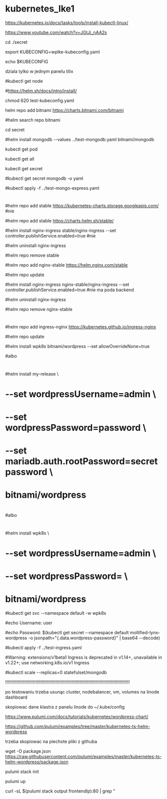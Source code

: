 # kubernetes_lke1

https://kubernetes.io/docs/tasks/tools/install-kubectl-linux/

https://www.youtube.com/watch?v=JGtJj_nAA2s

cd ./secret

export KUBECONFIG=wplke-kubeconfig.yaml

echo $KUBECONFIG

dziala tylko w jednym panelu tilix

#kubectl get node

#https://helm.sh/docs/intro/install/

chmod 620 test-kubeconfig.yaml

helm repo add bitnami https://charts.bitnami.com/bitnami

#helm search repo bitnami

cd secret

#helm install mongodb --values ../test-mongodb.yaml bitnami/mongodb

kubectl get pod 

kubectl get all

kubectl get secret

#kubectl get secret mongodb -o yaml

#kubectl apply -f ../test-mongo-express.yaml

#

#helm repo add stable https://kubernetes-charts.storage.googleapis.com/ #nie

#helm repo add stable https://charts.helm.sh/stable/

#helm install nginx-ingress stable/nginx-ingress --set controller.publishService.enabled=true #nie

#helm uninstall nginx-ingress

#helm repo remove stable

#helm repo add nginx-stable https://helm.nginx.com/stable

#helm repo update

#helm install nginx-ingress nginx-stable/nginx-ingress --set controller.publishService.enabled=true #nie ma poda backend

#helm uninstall nginx-ingress

#helm repo remove nginx-stable
#

#helm repo add ingress-nginx https://kubernetes.github.io/ingress-nginx

#helm repo update

#helm install wpk8s bitnami/wordpress --set allowOverrideNone=true

#albo
#
#helm install my-release \
#  --set wordpressUsername=admin \
#  --set wordpressPassword=password \
#  --set mariadb.auth.rootPassword=secretpassword \
#    bitnami/wordpress
#
#albo 
#
#helm install wpk8s \
#  --set wordpressUsername=admin \
#  --set wordpressPassword= \
#    bitnami/wordpress


#kubectl get svc --namespace default -w wpk8s

#echo Username: user

#echo Password: $(kubectl get secret --namespace default mollified-lynx-wordpress -o jsonpath="{.data.wordpress-password}" | base64 --decode)

#kubectl apply -f ../test-ingress.yaml

#Warning: extensions/v1beta1 Ingress is deprecated in v1.14+, unavailable in v1.22+; use networking.k8s.io/v1 Ingress

#kubectl scale --replicas=0 statefulset/mongodb

!!!!!!!!!!!!!!!!!!!!!!!!!!!!!!!!!!!!!!!!!!!!!!!!!!!!!!!!!!!!!!!!!!!!!!!!!!!!!!!!!!!!!!!!!!!!!!!!!!!

po testowaniu trzeba usunąc cluster, nodebalancer, vm, volumes na linode dashboard


skopiowac dane klastra z panelu linode do ~/.kube/config

https://www.pulumi.com/docs/tutorials/kubernetes/wordpress-chart/

https://github.com/pulumi/examples/tree/master/kubernetes-ts-helm-wordpress

trzeba skopiowac na piechote pliki z githuba

wget -O package.json https://raw.githubusercontent.com/pulumi/examples/master/kubernetes-ts-helm-wordpress/package.json

pulumi stack init 

pulumi up

curl -sL $(pulumi stack output frontendIp):80 | grep "<title>"

kubectl get secrets

login: user

kubectl get secrets/wpdev-wordpress -o json | jq '.data | map_values(@base64d)'


sprawdzic instalacje motywow i wtyczek i zapisywanie zdjec

usuwanie wp a potem trzeba recznie w panelu linode: 

pulumi destroy
